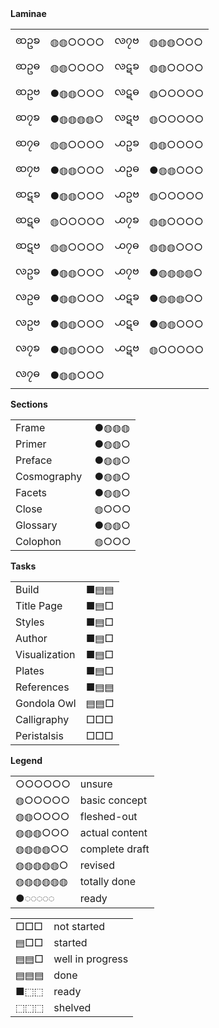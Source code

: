 </div>

<div class="progress-wrap">

<div class="laminae-wrap">
<b>Laminae</b>

| | | | |
| :-- | :-- | :-- | :-- |
| <span class="glyph">ꩧဥꧠ</span> | <span class="bloop">◍◍○○○○</span> | <span class="glyph">ꧪ၇ဗ</span> | <span class="bloop">◍◍◍○○○</span> |
| <span class="glyph">ꩧဥဓ</span> | <span class="bloop">◍◍○○○○</span> | <span class="glyph">ꧪဋꧠ</span> | <span class="bloop">◍◍○○○○</span> |
| <span class="glyph">ꩧဥဗ</span> | <span class="bloop">●◍◍○○○</span> | <span class="glyph">ꧪဋဓ</span> | <span class="bloop">◍○○○○○</span> |
| <span class="glyph">ꩧ၇ꧠ</span> | <span class="bloop">●◍◍◍◍○</span> | <span class="glyph">ꧪဋဗ</span> | <span class="bloop">◍○○○○○</span> |
| <span class="glyph">ꩧ၇ဓ</span> | <span class="bloop">◍◍○○○○</span> | <span class="glyph">꧹ဥꧠ</span> | <span class="bloop">◍◍○○○○</span> |
| <span class="glyph">ꩧ၇ဗ</span> | <span class="bloop">●◍◍○○○</span> | <span class="glyph">꧹ဥဓ</span> | <span class="bloop">●◍◍○○○</span> |
| <span class="glyph">ꩧဋꧠ</span> | <span class="bloop">●◍◍○○○</span> | <span class="glyph">꧹ဥဗ</span> | <span class="bloop">◍○○○○○</span> |
| <span class="glyph">ꩧဋဓ</span> | <span class="bloop">◍○○○○○</span> | <span class="glyph">꧹၇ꧠ</span> | <span class="bloop">◍◍○○○○</span> |
| <span class="glyph">ꩧဋဗ</span> | <span class="bloop">◍◍○○○○</span> | <span class="glyph">꧹၇ဓ</span> | <span class="bloop">◍◍◍○○○</span> |
| <span class="glyph">ꧪဥꧠ</span> | <span class="bloop">●◍◍○○○</span> | <span class="glyph">꧹၇ဗ</span> | <span class="bloop">●◍◍◍◍○</span> |
| <span class="glyph">ꧪဥဓ</span> | <span class="bloop">●◍◍○○○</span> | <span class="glyph">꧹ဋꧠ</span> | <span class="bloop">●◍◍◍○○</span> |
| <span class="glyph">ꧪဥဗ</span> | <span class="bloop">●◍◍○○○</span> | <span class="glyph">꧹ဋဓ</span> | <span class="bloop">●◍◍○○○</span> |
| <span class="glyph">ꧪ၇ꧠ</span> | <span class="bloop">●◍◍○○○</span> | <span class="glyph">꧹ဋဗ</span> | <span class="bloop">◍○○○○○</span> |
| <span class="glyph">ꧪ၇ဓ</span> | <span class="bloop">●◍◍○○○</span> |

</div>
<div>
<b>Sections</b>

| | |
| :-- | :-- |
| Frame | <span class="bloop">●◍◍◍</span> |
| Primer | <span class="bloop">●◍◍○</span> |
| Preface | <span class="bloop">●◍◍○</span> |
| Cosmography&nbsp; | <span class="bloop">●◍◍○</span> |
| Facets | <span class="bloop">●◍◍○</span> |
| Close | <span class="bloop">◍○○○</span> |
| Glossary | <span class="bloop">●◍◍○</span> |
| Colophon | <span class="bloop">◍○○○</span> |

</div>
<div>
<b>Tasks</b>

| | |
| :-- | :-- |
| Build | <span class="bloop">■▤▤</span> |
| Title Page | <span class="bloop">■▤□</span> |
| Styles | <span class="bloop">■▤□</span> |
| Author | <span class="bloop">■▤□</span> |
| Visualization | <span class="bloop">■▤□</span> |
| Plates | <span class="bloop">■▤□</span> |
| References | <span class="bloop">■▤▤</span> |
| <span class="later">Gondola Owl</span> | <span class="bloop later">▤▤□</span> |
| <span class="later">Calligraphy</span> | <span class="bloop later">□□□</span> |
| <span class="later">Peristalsis</span> | <span class="bloop later">□□□</span> |

</div>

</div>

<b>Legend</b>

<div class="legend">

| | |
| :-- | :-- |
| ○○○○○○ | unsure |
| ◍○○○○○ | basic concept |
| ◍◍○○○○ | fleshed-out |
| ◍◍◍○○○ | actual content |
| ◍◍◍◍○○ | complete draft |
| ◍◍◍◍◍○ | revised |
| ◍◍◍◍◍◍ | totally done |
| ●◌◌◌◌◌ | ready |

| | |
| :-- | :-- |
| □□□ | not started |
| ▤□□ | started |
| ▤▤□ | well in progress |
| ▤▤▤ | done |
| ■⬚⬚ | ready |
| ⬚⬚⬚ | <span class="later">shelved</span> |

</div>
